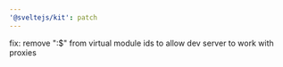 ```yaml
---
'@sveltejs/kit': patch
---
```


fix: remove ":$" from virtual module ids to allow dev server to work with proxies
